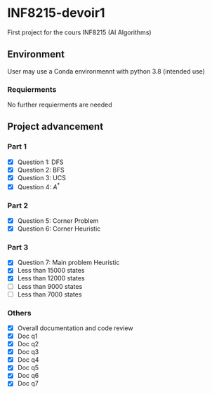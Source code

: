# INF8215-devoir1
First project for the cours INF8215 (AI Algorithms)

## Environment
User may use a Conda environmennt with python 3.8 (intended use)
### Requierments
No further requierments are needed

## Project advancement
### Part 1
- [x] Question 1: DFS
- [x] Question 2: BFS
- [x] Question 3: UCS
- [x] Question 4: $A^*$
### Part 2
- [x] Question 5: Corner Problem
- [x] Question 6: Corner Heuristic
### Part 3
- [x] Question 7: Main problem
Heuristic
- [x] Less than 15000 states
- [x] Less than 12000 states
- [ ] Less than 9000 states
- [ ] Less than 7000 states
### Others
- [x] Overall documentation and code review
- [x] Doc q1
- [x] Doc q2
- [x] Doc q3
- [x] Doc q4
- [x] Doc q5
- [x] Doc q6
- [x] Doc q7
